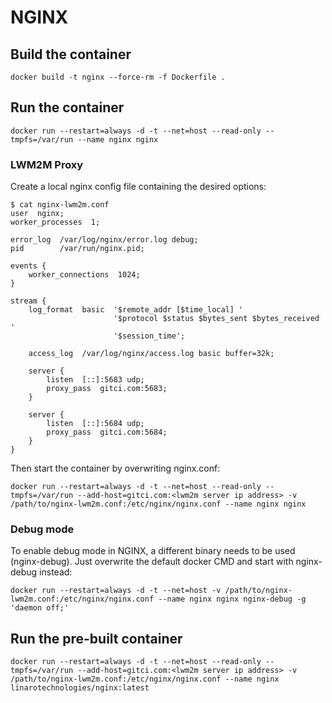 # NGINX

## Build the container

```
docker build -t nginx --force-rm -f Dockerfile .
```

## Run the container

```
docker run --restart=always -d -t --net=host --read-only --tmpfs=/var/run --name nginx nginx
```

### LWM2M Proxy

Create a local nginx config file containing the desired options:

```
$ cat nginx-lwm2m.conf
user  nginx;
worker_processes  1;

error_log  /var/log/nginx/error.log debug;
pid        /var/run/nginx.pid;

events {
    worker_connections  1024;
}

stream {
    log_format  basic  '$remote_addr [$time_local] '
                       '$protocol $status $bytes_sent $bytes_received '
                       '$session_time';

    access_log  /var/log/nginx/access.log basic buffer=32k;

    server {
        listen  [::]:5683 udp;
        proxy_pass  gitci.com:5683;
    }

    server {
        listen  [::]:5684 udp;
        proxy_pass  gitci.com:5684;
    }
}
```

Then start the container by overwriting nginx.conf:

```
docker run --restart=always -d -t --net=host --read-only --tmpfs=/var/run --add-host=gitci.com:<lwm2m server ip address> -v /path/to/nginx-lwm2m.conf:/etc/nginx/nginx.conf --name nginx nginx
```

### Debug mode

To enable debug mode in NGINX, a different binary needs to be used (nginx-debug). Just overwrite the default docker CMD and start with nginx-debug instead:

```
docker run --restart=always -d -t --net=host -v /path/to/nginx-lwm2m.conf:/etc/nginx/nginx.conf --name nginx nginx nginx-debug -g 'daemon off;'
```

## Run the pre-built container

```
docker run --restart=always -d -t --net=host --read-only --tmpfs=/var/run --add-host=gitci.com:<lwm2m server ip address> -v /path/to/nginx-lwm2m.conf:/etc/nginx/nginx.conf --name nginx linarotechnologies/nginx:latest
```
